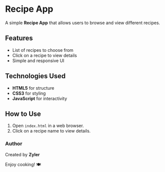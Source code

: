 # Recipe App

A simple **Recipe App** that allows users to browse and view different recipes.

## Features
- List of recipes to choose from
- Click on a recipe to view details
- Simple and responsive UI

## Technologies Used
- **HTML5** for structure
- **CSS3** for styling
- **JavaScript** for interactivity

## How to Use
1. Open `index.html` in a web browser.
2. Click on a recipe name to view details.

### Author
Created by **Zyler**

Enjoy cooking! 🍽️